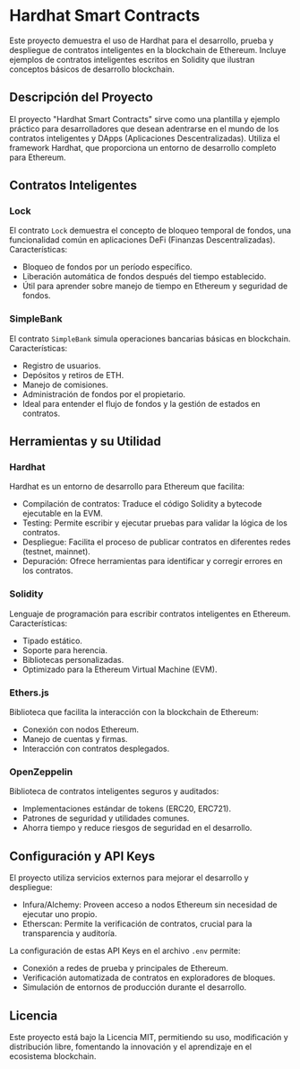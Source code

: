 # Hardhat Smart Contracts

Este proyecto demuestra el uso de Hardhat para el desarrollo, prueba y despliegue de contratos inteligentes en la blockchain de Ethereum. Incluye ejemplos de contratos inteligentes escritos en Solidity que ilustran conceptos básicos de desarrollo blockchain.

## Descripción del Proyecto

El proyecto "Hardhat Smart Contracts" sirve como una plantilla y ejemplo práctico para desarrolladores que desean adentrarse en el mundo de los contratos inteligentes y DApps (Aplicaciones Descentralizadas). Utiliza el framework Hardhat, que proporciona un entorno de desarrollo completo para Ethereum.

## Contratos Inteligentes

### Lock
El contrato `Lock` demuestra el concepto de bloqueo temporal de fondos, una funcionalidad común en aplicaciones DeFi (Finanzas Descentralizadas). Características:
- Bloqueo de fondos por un período específico.
- Liberación automática de fondos después del tiempo establecido.
- Útil para aprender sobre manejo de tiempo en Ethereum y seguridad de fondos.

### SimpleBank
El contrato `SimpleBank` simula operaciones bancarias básicas en blockchain. Características:
- Registro de usuarios.
- Depósitos y retiros de ETH.
- Manejo de comisiones.
- Administración de fondos por el propietario.
- Ideal para entender el flujo de fondos y la gestión de estados en contratos.

## Herramientas y su Utilidad

### Hardhat
Hardhat es un entorno de desarrollo para Ethereum que facilita:
- Compilación de contratos: Traduce el código Solidity a bytecode ejecutable en la EVM.
- Testing: Permite escribir y ejecutar pruebas para validar la lógica de los contratos.
- Despliegue: Facilita el proceso de publicar contratos en diferentes redes (testnet, mainnet).
- Depuración: Ofrece herramientas para identificar y corregir errores en los contratos.

### Solidity
Lenguaje de programación para escribir contratos inteligentes en Ethereum. Características:
- Tipado estático.
- Soporte para herencia.
- Bibliotecas personalizadas.
- Optimizado para la Ethereum Virtual Machine (EVM).

### Ethers.js
Biblioteca que facilita la interacción con la blockchain de Ethereum:
- Conexión con nodos Ethereum.
- Manejo de cuentas y firmas.
- Interacción con contratos desplegados.

### OpenZeppelin
Biblioteca de contratos inteligentes seguros y auditados:
- Implementaciones estándar de tokens (ERC20, ERC721).
- Patrones de seguridad y utilidades comunes.
- Ahorra tiempo y reduce riesgos de seguridad en el desarrollo.

## Configuración y API Keys

El proyecto utiliza servicios externos para mejorar el desarrollo y despliegue:
- Infura/Alchemy: Proveen acceso a nodos Ethereum sin necesidad de ejecutar uno propio.
- Etherscan: Permite la verificación de contratos, crucial para la transparencia y auditoría.

La configuración de estas API Keys en el archivo `.env` permite:
- Conexión a redes de prueba y principales de Ethereum.
- Verificación automatizada de contratos en exploradores de bloques.
- Simulación de entornos de producción durante el desarrollo.

## Licencia

Este proyecto está bajo la Licencia MIT, permitiendo su uso, modificación y distribución libre, fomentando la innovación y el aprendizaje en el ecosistema blockchain.
